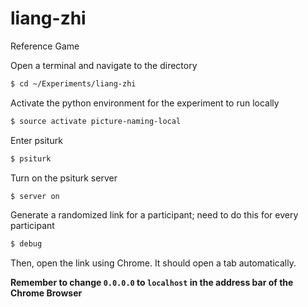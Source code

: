 # liang-zhi
Reference Game

Open a terminal and navigate to the directory
```sh
$ cd ~/Experiments/liang-zhi
```
Activate the python environment for the experiment to run locally
```sh
$ source activate picture-naming-local
```
Enter psiturk
```sh
$ psiturk
```
Turn on the psiturk server
```sh
$ server on
```
Generate a randomized link for a participant; need to do this for every participant
```sh
$ debug
```
Then, open the link using Chrome. It should open a tab automatically. 

**Remember to change `0.0.0.0` to `localhost` in the address bar of the Chrome Browser**
